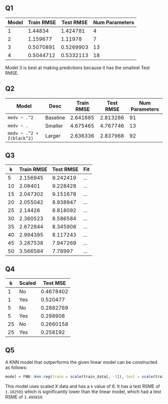 ## Q1

| Model | Train RMSE | Test RMSE | Num Parameters |
| --- | --- | --- | --- |
| 1 | 1.44834 | 1.424781 | 4 |
| 2 | 1.159677 | 1.11978 | 7 |
| 3 | 0.5070891 | 0.5269903 | 13 |
| 4 | 0.5044712 | 0.5332113 | 18 |

Model 3 is best at making predictions because it has the smallest Test RMSE.

## Q2

| Model | Desc | Train RMSE | Test RMSE | Num Parameters |
| --- | --- | --- | --- | --- |
| `medv ~ .^2` | Baseline | 2.641685 | 2.813286 | 91 |
| `medv ~ .` | Smaller | 4.675465 | 4.767746 | 13 | 
| `medv ~ .^2 + I(black^2)` | Larger | 2.636336 | 2.837968 | 92 |

## Q3

| k | Train RMSE | Test RMSE | Fit |
| --- | --- | --- | --- |
| 5 	| 2.156945 	| 9.242419 | ... |
| 10 	| 2.08401 	| 9.228428 | ... |
| 15 	| 2.047302 	| 9.151678 | ... |
| 20 	| 2.055042 	| 8.938947 | ... |
| 25 	| 2.14426 	| 8.818092 | ... |
| 30 	| 2.360523 	| 8.586584 | ... |
| 35 	| 2.672844 	| 8.345908 | ... |
| 40 	| 2.994395 	| 8.117243 | ... |
| 45 	| 3.287538 	| 7.947269 | ... |
| 50 	| 3.566584 	| 7.78997  | ... |

## Q4

| k | Scaled | Test MSE |
| --- | --- | --- |
| 1 | No | 0.4678402 |
| 1 | Yes | 0.520477 |
| 5 | No | 0.2882769 |
| 5 | Yes | 0.298908 |
| 25 | No | 0.2660158 |
| 25 | Yes | 0.258192 |

## Q5

A KNN model that outperforms the given linear model can be constructed as follows: 
```R
model = FNN::knn.reg(train = scale(train_data[, -1]), test = scale(train_data[, -1]), y = train_data$y, k = 6)
```

This model uses scaled X data and has a `k` value of 6. It has a test RSME of `1.182593` which is significantly lower than the
linear model, which had a test RSME of `3.495659`.
